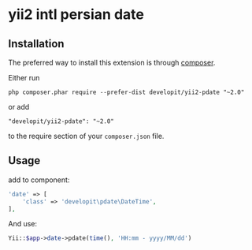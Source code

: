 yii2 intl persian date
============

Installation
------------

The preferred way to install this extension is through [composer](http://getcomposer.org/download/).

Either run

```
php composer.phar require --prefer-dist developit/yii2-pdate "~2.0"
```

or add

```
"developit/yii2-pdate": "~2.0"
```

to the require section of your `composer.json` file.


Usage
-----
add to component:
```php
'date' => [
	'class' => 'developit\pdate\DateTime',
],
```
And use:
```php
Yii::$app->date->pdate(time(), 'HH:mm - yyyy/MM/dd')
```

